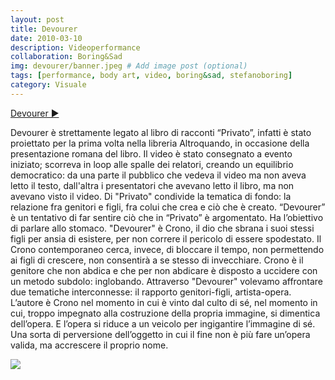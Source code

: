 ```yaml
---
layout: post
title: Devourer
date: 2010-03-10
description: Videoperformance
collaboration: Boring&Sad
img: devourer/banner.jpeg # Add image post (optional)
tags: [performance, body art, video, boring&sad, stefanoboring]
category: Visuale
---
```

[Devourer ▶](https://vimeo.com/48023897)

Devourer è strettamente legato al libro di racconti “Privato”, infatti è stato proiettato per la prima volta nella libreria Altroquando, in occasione della presentazione romana del libro. Il video è stato consegnato a evento iniziato; scorreva in loop alle spalle dei relatori, creando un equilibrio democratico: da una parte il pubblico che vedeva il video ma non aveva letto il testo, dall'altra i presentatori che avevano letto il libro, ma non avevano visto il video.
Di "Privato" condivide la tematica di fondo: la relazione fra genitori e figli, fra colui che crea e ciò che è creato. “Devourer” è un tentativo di far sentire ciò che in “Privato” è argomentato. Ha l’obiettivo di parlare allo stomaco.
"Devourer" è Crono, il dio che sbrana i suoi stessi figli per ansia di esistere, per non correre il pericolo di essere spodestato. Il Crono contemporaneo cerca, invece, di bloccare il tempo, non permettendo ai figli di crescere, non consentirà a se stesso di invecchiare. Crono è il genitore che non abdica e che per non abdicare è disposto a uccidere con un metodo subdolo: inglobando. Attraverso "Devourer" volevamo affrontare due tematiche interconnesse: il rapporto genitori-figli, artista-opera.
L’autore è Crono nel momento in cui è vinto dal culto di sé, nel momento in cui, troppo impegnato alla costruzione della propria immagine, si dimentica dell’opera. E l’opera si riduce a un veicolo per ingigantire l’immagine di sé. Una sorta di perversione dell’oggetto in cui il fine non è più fare un’opera valida, ma accrescere il proprio nome.


![](../assets/img/devourer/frullatore.jpg)
